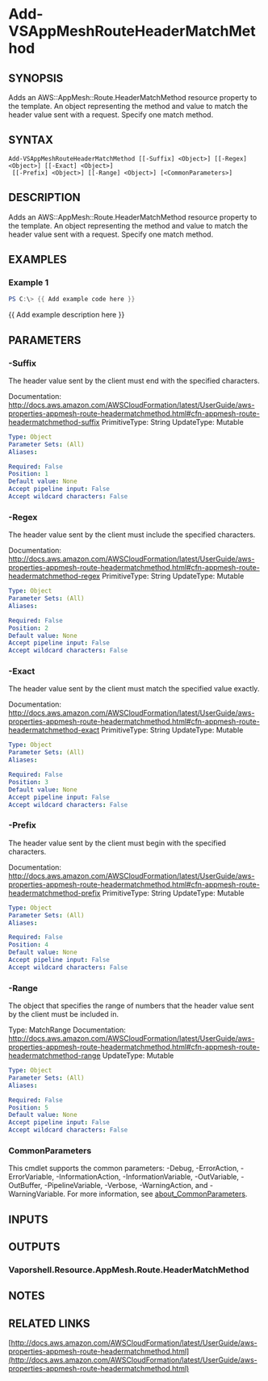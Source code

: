 # Add-VSAppMeshRouteHeaderMatchMethod

## SYNOPSIS
Adds an AWS::AppMesh::Route.HeaderMatchMethod resource property to the template.
An object representing the method and value to match the header value sent with a request.
Specify one match method.

## SYNTAX

```
Add-VSAppMeshRouteHeaderMatchMethod [[-Suffix] <Object>] [[-Regex] <Object>] [[-Exact] <Object>]
 [[-Prefix] <Object>] [[-Range] <Object>] [<CommonParameters>]
```

## DESCRIPTION
Adds an AWS::AppMesh::Route.HeaderMatchMethod resource property to the template.
An object representing the method and value to match the header value sent with a request.
Specify one match method.

## EXAMPLES

### Example 1
```powershell
PS C:\> {{ Add example code here }}
```

{{ Add example description here }}

## PARAMETERS

### -Suffix
The header value sent by the client must end with the specified characters.

Documentation: http://docs.aws.amazon.com/AWSCloudFormation/latest/UserGuide/aws-properties-appmesh-route-headermatchmethod.html#cfn-appmesh-route-headermatchmethod-suffix
PrimitiveType: String
UpdateType: Mutable

```yaml
Type: Object
Parameter Sets: (All)
Aliases:

Required: False
Position: 1
Default value: None
Accept pipeline input: False
Accept wildcard characters: False
```

### -Regex
The header value sent by the client must include the specified characters.

Documentation: http://docs.aws.amazon.com/AWSCloudFormation/latest/UserGuide/aws-properties-appmesh-route-headermatchmethod.html#cfn-appmesh-route-headermatchmethod-regex
PrimitiveType: String
UpdateType: Mutable

```yaml
Type: Object
Parameter Sets: (All)
Aliases:

Required: False
Position: 2
Default value: None
Accept pipeline input: False
Accept wildcard characters: False
```

### -Exact
The header value sent by the client must match the specified value exactly.

Documentation: http://docs.aws.amazon.com/AWSCloudFormation/latest/UserGuide/aws-properties-appmesh-route-headermatchmethod.html#cfn-appmesh-route-headermatchmethod-exact
PrimitiveType: String
UpdateType: Mutable

```yaml
Type: Object
Parameter Sets: (All)
Aliases:

Required: False
Position: 3
Default value: None
Accept pipeline input: False
Accept wildcard characters: False
```

### -Prefix
The header value sent by the client must begin with the specified characters.

Documentation: http://docs.aws.amazon.com/AWSCloudFormation/latest/UserGuide/aws-properties-appmesh-route-headermatchmethod.html#cfn-appmesh-route-headermatchmethod-prefix
PrimitiveType: String
UpdateType: Mutable

```yaml
Type: Object
Parameter Sets: (All)
Aliases:

Required: False
Position: 4
Default value: None
Accept pipeline input: False
Accept wildcard characters: False
```

### -Range
The object that specifies the range of numbers that the header value sent by the client must be included in.

Type: MatchRange
Documentation: http://docs.aws.amazon.com/AWSCloudFormation/latest/UserGuide/aws-properties-appmesh-route-headermatchmethod.html#cfn-appmesh-route-headermatchmethod-range
UpdateType: Mutable

```yaml
Type: Object
Parameter Sets: (All)
Aliases:

Required: False
Position: 5
Default value: None
Accept pipeline input: False
Accept wildcard characters: False
```

### CommonParameters
This cmdlet supports the common parameters: -Debug, -ErrorAction, -ErrorVariable, -InformationAction, -InformationVariable, -OutVariable, -OutBuffer, -PipelineVariable, -Verbose, -WarningAction, and -WarningVariable. For more information, see [about_CommonParameters](http://go.microsoft.com/fwlink/?LinkID=113216).

## INPUTS

## OUTPUTS

### Vaporshell.Resource.AppMesh.Route.HeaderMatchMethod
## NOTES

## RELATED LINKS

[http://docs.aws.amazon.com/AWSCloudFormation/latest/UserGuide/aws-properties-appmesh-route-headermatchmethod.html](http://docs.aws.amazon.com/AWSCloudFormation/latest/UserGuide/aws-properties-appmesh-route-headermatchmethod.html)

